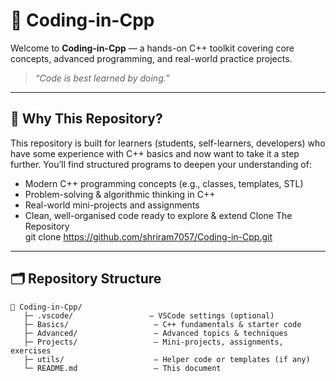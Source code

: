# 🎯 Coding-in-Cpp

Welcome to **Coding-in-Cpp** — a hands-on C++ toolkit covering core concepts, advanced programming, and real-world practice projects.  

> _“Code is best learned by doing.”_

---

## 🚀 Why This Repository?

This repository is built for learners (students, self-learners, developers) who have some experience with C++ basics and now want to take it a step further. You’ll find structured programs to deepen your understanding of:  
- Modern C++ programming concepts (e.g., classes, templates, STL)  
- Problem-solving & algorithmic thinking in C++  
- Real-world mini-projects and assignments  
- Clean, well-organised code ready to explore & extend
  Clone The Repository  
git clone https://github.com/shriram7057/Coding-in-Cpp.git

---

## 🗂 Repository Structure

```text
📁 Coding-in-Cpp/
   ├─ .vscode/                 – VSCode settings (optional)  
   ├─ Basics/                   – C++ fundamentals & starter code  
   ├─ Advanced/                 – Advanced topics & techniques  
   ├─ Projects/                 – Mini-projects, assignments, exercises  
   ├─ utils/                    – Helper code or templates (if any)  
   └─ README.md                 – This document  
